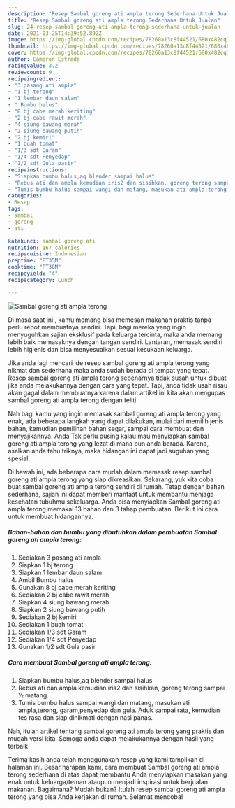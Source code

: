 ```yaml
---
description: "Resep Sambal goreng ati ampla terong Sederhana Untuk Jualan"
title: "Resep Sambal goreng ati ampla terong Sederhana Untuk Jualan"
slug: 24-resep-sambal-goreng-ati-ampla-terong-sederhana-untuk-jualan
date: 2021-03-25T14:39:52.892Z
image: https://img-global.cpcdn.com/recipes/78260a13c8f44521/680x482cq70/sambal-goreng-ati-ampla-terong-foto-resep-utama.jpg
thumbnail: https://img-global.cpcdn.com/recipes/78260a13c8f44521/680x482cq70/sambal-goreng-ati-ampla-terong-foto-resep-utama.jpg
cover: https://img-global.cpcdn.com/recipes/78260a13c8f44521/680x482cq70/sambal-goreng-ati-ampla-terong-foto-resep-utama.jpg
author: Cameron Estrada
ratingvalue: 3.2
reviewcount: 9
recipeingredient:
- "3 pasang ati ampla"
- "1 bj terong"
- "1 lembar daun salam"
- " Bumbu halus"
- "8 bj cabe merah keriting"
- "2 bj cabe rawit merah"
- "4 siung bawang merah"
- "2 siung bawang putih"
- "2 bj kemiri"
- "1 buah tomat"
- "1/3 sdt Garam"
- "1/4 sdt Penyedap"
- "1/2 sdt Gula pasir"
recipeinstructions:
- "Siapkan bumbu halus,aq blender sampai halus"
- "Rebus ati dan ampla kemudian iris2 dan sisihkan, goreng terong sampai ½ matang."
- "Tumis bumbu halus sampai wangi dan matang, masukan ati ampla,terong, garam,penyedap dan gula. Aduk sampai rata, kemudian tes rasa dan siap dinikmati dengan nasi panas."
categories:
- Resep
tags:
- sambal
- goreng
- ati

katakunci: sambal goreng ati 
nutrition: 167 calories
recipecuisine: Indonesian
preptime: "PT35M"
cooktime: "PT38M"
recipeyield: "4"
recipecategory: Lunch

---
```



![Sambal goreng ati ampla terong](https://img-global.cpcdn.com/recipes/78260a13c8f44521/680x482cq70/sambal-goreng-ati-ampla-terong-foto-resep-utama.jpg)

Di masa  saat ini , kamu memang bisa memesan makanan praktis tanpa perlu repot membuatnya sendiri. Tapi, bagi mereka yang ingin menyuguhkan sajian eksklusif pada keluarga tercinta, maka anda memang lebih baik memasaknya dengan tangan sendiri. Lantaran, memasak sendiri lebih higienis dan bisa menyesuaikan sesuai kesukaan keluarga.

Jika anda lagi mencari ide resep sambal goreng ati ampla terong yang nikmat dan sederhana,maka anda sudah berada di tempat yang tepat. Resep sambal goreng ati ampla terong  sebenarnya tidak susah untuk dibuat jika anda melakukannya dengan cara yang tepat. Tapi, anda tidak usah risau akan gagal dalam membuatnya 
karena dalam artikel ini kita akan mengupas sambal goreng ati ampla terong dengan teliti.  



Nah bagi kamu yang ingin memasak sambal goreng ati ampla terong yang enak, ada beberapa langkah yang dapat dilakukan, mulai dari memilih jenis bahan, kemudian pemilihan bahan segar, sampai cara membuat dan menyajikannya. Anda Tak perlu pusing kalau mau menyiapkan sambal goreng ati ampla terong yang lezat di mana pun anda berada. Karena, asalkan anda  tahu triknya, maka hidangan ini dapat jadi suguhan yang spesial.

Di bawah ini, ada beberapa cara mudah dalam memasak resep sambal goreng ati ampla terong yang siap dikreasikan. Sekarang, yuk kita coba buat sambal goreng ati ampla terong sendiri di rumah. Tetap dengan bahan sederhana, sajian ini dapat memberi manfaat untuk membantu menjaga kesehatan tubuhmu sekeluarga. Anda bisa menyiapkan Sambal goreng ati ampla terong memakai 13 bahan dan 3 tahap pembuatan. Berikut ini cara untuk membuat hidangannya.

<!--inarticleads1-->

##### Bahan-bahan dan bumbu yang dibutuhkan dalam pembuatan Sambal goreng ati ampla terong:

1. Sediakan 3 pasang ati ampla
1. Siapkan 1 bj terong
1. Siapkan 1 lembar daun salam
1. Ambil  Bumbu halus
1. Gunakan 8 bj cabe merah keriting
1. Sediakan 2 bj cabe rawit merah
1. Siapkan 4 siung bawang merah
1. Siapkan 2 siung bawang putih
1. Sediakan 2 bj kemiri
1. Sediakan 1 buah tomat
1. Sediakan 1/3 sdt Garam
1. Sediakan 1/4 sdt Penyedap
1. Gunakan 1/2 sdt Gula pasir




<!--inarticleads2-->

##### Cara membuat Sambal goreng ati ampla terong:

1. Siapkan bumbu halus,aq blender sampai halus
1. Rebus ati dan ampla kemudian iris2 dan sisihkan, goreng terong sampai ½ matang.
1. Tumis bumbu halus sampai wangi dan matang, masukan ati ampla,terong, garam,penyedap dan gula. Aduk sampai rata, kemudian tes rasa dan siap dinikmati dengan nasi panas.




Nah, itulah artikel tentang  sambal goreng ati ampla terong  yang praktis dan mudah versi kita. Semoga anda dapat melakukannya dengan hasil yang terbaik. 

Terima kasih anda telah menggunakan resep yang kami tampilkan di halaman ini. Besar harapan kami, cara membuat  Sambal goreng ati ampla terong sederhana di atas dapat membantu Anda menyiapkan masakan yang enak untuk keluarga/teman ataupun menjadi inspirasi untuk berjualan makanan. Bagaimana? Mudah bukan? Itulah resep sambal goreng ati ampla terong yang bisa Anda kerjakan di rumah. Selamat mencoba!

